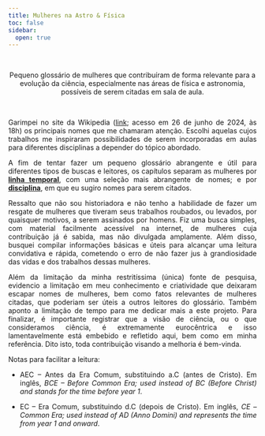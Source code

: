 ```yaml
---
title: Mulheres na Astro & Física
toc: false
sidebar:
  open: true
---
```


<br>

<div align="center">

Pequeno glossário de mulheres que contribuíram de forma relevante para a evolução da ciência, especialmente nas áreas de física e astronomia, possíveis de serem citadas em sala de aula.

</div>

<br>

<div align="justify">

Garimpei no site da Wikipedia ([link](https://en.wikipedia.org/wiki/Timeline_of_women_in_science); acesso em 26 de junho de 2024, às 18h) os principais nomes que me chamaram atenção. Escolhi aquelas cujos trabalhos me inspiraram possibilidades de serem incorporadas em aulas para diferentes disciplinas a depender do tópico abordado.

A fim de tentar fazer um pequeno glossário abrangente e útil para diferentes tipos de buscas e leitores, os capítulos separam as mulheres por [**linha temporal**](https://michele-bc.github.io/mulheres-astroefisica/docs/temporal/), com uma seleção mais abrangente de nomes; e por [**disciplina**](https://michele-bc.github.io/mulheres-astroefisica/docs/disciplina/), em que eu sugiro nomes para serem citados.

Ressalto que não sou historiadora e não tenho a habilidade de fazer um resgate de mulheres que tiveram seus trabalhos roubados, ou levados, por quaisquer motivos, a serem assinados por homens. Fiz uma busca simples, com material facilmente acessível na internet, de mulheres cuja contribuição já é sabida, mas não divulgada amplamente. Além disso, busquei compilar informações básicas e úteis para alcançar uma leitura convidativa e rápida, cometendo o erro de não fazer jus à grandiosidade das vidas e dos trabalhos dessas mulheres.

Além da limitação da minha restritíssima (única) fonte de pesquisa, evidencio a limitação em meu conhecimento e criatividade que deixaram escapar nomes de mulheres, bem como fatos relevantes de mulheres citadas, que poderiam ser úteis a outros leitores do glossário. Também aponto a limitação de tempo para me dedicar mais a este projeto. Para finalizar, é importante registrar que a visão de ciência, ou o que consideramos ciência, é extremamente eurocêntrica e isso lamentavelmente está embebido e refletido aqui, bem como em minha referência. Dito isto, toda contribuição visando a melhoria é bem-vinda.

Notas para facilitar a leitura:

* AEC – Antes da Era Comum, substituindo a.C (antes de Cristo). Em inglês, _BCE – Before Common Era; used instead of BC (Before Christ) and stands for the time before year 1_.

* EC – Era Comum, substituindo d.C (depois de Cristo). Em inglês, _CE – Common Era; used instead of AD (Anno Domini) and represents the time from year 1 and onward_.

</div>
